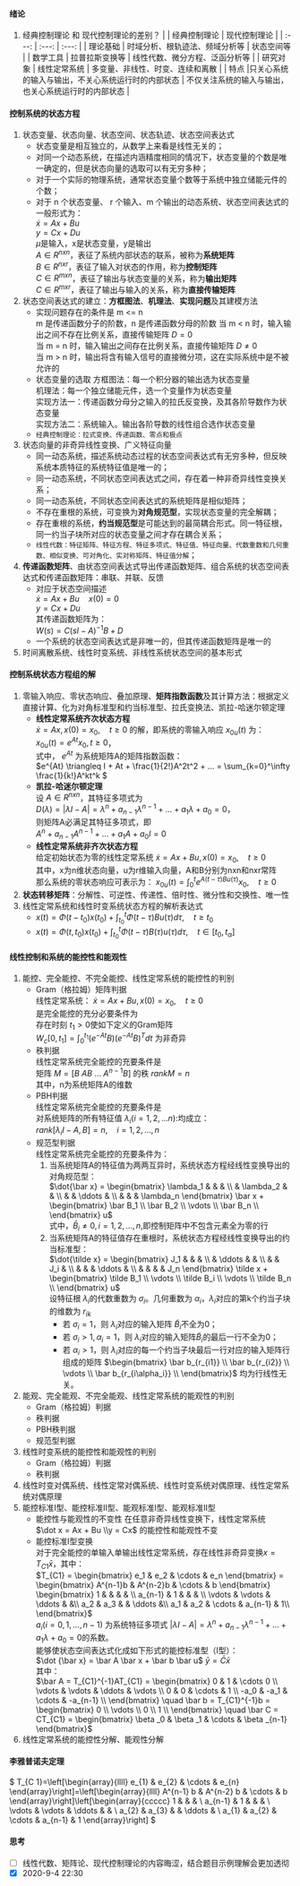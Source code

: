#### 绪论
1. 经典控制理论 和 现代控制理论的差别？
   | | 经典控制理论 | 现代控制理论 |
   | :---: | :---: | :---: |
   | 理论基础 | 时域分析、根轨迹法、频域分析等 | 状态空间等 |
   | 数学工具 | 拉普拉斯变换等 | 线性代数、微分方程、泛函分析等 |
   | 研究对象 | 线性定常系统 | 多变量、非线性、时变、连续和离散 |
   | 特点 |只关心系统的输入与输出，不关心系统运行时的内部状态 | 不仅关注系统的输入与输出，也关心系统运行时的内部状态 |
#### 控制系统的状态方程
1. 状态变量、状态向量、状态空间、状态轨迹、状态空间表达式
   - 状态变量是相互独立的，从数学上来看是线性无关的；
   - 对同一个动态系统，在描述内涵精度相同的情况下，状态变量的个数是唯一确定的，但是状态向量的选取可以有无穷多种；
   - 对于一个实际的物理系统，通常状态变量个数等于系统中独立储能元件的个数；
   - 对于 n 个状态变量、 r 个输入、m 个输出的动态系统、状态空间表达式的一般形式为：  
   $\dot x = Ax + Bu$  
   $y = Cx + Du$  
   $\mu$是输入，x是状态变量，y是输出  
   $A \in R^{nxn}$，表征了系统内部状态的联系，被称为**系统矩阵**  
   $B \in R^{nxr}$，表征了输入对状态的作用，称为**控制矩阵**  
   $C \in R^{mxn}$，表征了输出与状态变量的关系，称为**输出矩阵**  
   $C \in R^{mxr}$，表征了输出与输入的关系，称为**直接传输矩阵**  
2. 状态空间表达式的建立：**方框图法**、**机理法**、**实现问题**及其建模方法
   - 实现问题存在的条件是 m <= n  
   m 是传递函数分子的阶数，n 是传递函数分母的阶数
   当 m < n 时，输入输出之间不存在比例关系，直接传输矩阵 $D = 0$  
   当 m = n 时，输入输出之间存在比例关系，直接传输矩阵 $D \neq 0$  
   当 m > n 时，输出将含有输入信号的直接微分项，这在实际系统中是不被允许的  
   - 状态变量的选取
   方框图法：每一个积分器的输出选为状态变量  
   机理法：每一个独立储能元件，选一个变量作为状态变量  
   实现方法一：传递函数分母分之输入的拉氏反变换，及其各阶导数作为状态变量  
   实现方法二：系统输入。输出各阶导数的线性组合选作状态变量  
   - `经典控制理论：拉式变换、传递函数、零点和极点`
3. 状态向量的非奇异线性变换、广义特征向量
   - 同一动态系统，描述系统动态过程的状态空间表达式有无穷多种，但反映系统本质特征的系统特征值是唯一的；
   - 同一动态系统，不同状态空间表达式之间，存在着一种非奇异线性变换关系；
   - 同一动态系统，不同状态空间表达式的系统矩阵是相似矩阵；
   - 不存在重根的系统，可变换为**对角规范型**，实现状态变量的完全解耦； 
   - 存在重根的系统，**约当规范型**是可能达到的最简耦合形式。同一特征根，同一约当子块所对应的状态变量之间才存在耦合关系；
   - `线性代数：特征矩阵、特征方程、特征多项式、特征值、特征向量、代数重数和几何重数、相似变换、可对角化、实对称矩阵、特征值分解`；
4. **传递函数矩阵**、由状态空间表达式导出传递函数矩阵、组合系统的状态空间表达式和传递函数矩阵：串联、并联、反馈
   - 对应于状态空间描述  
     $\dot x = Ax + Bu \quad x(0) = 0$  
     $y = Cx + Du$  
     其传递函数矩阵为：  
     $W(s) = C(sI - A)^{-1}B + D$  
   - 一个系统的状态空间表达式是非唯一的，但其传递函数矩阵是唯一的
5. 时间离散系统、线性时变系统、非线性系统状态空间的基本形式
#### 控制系统状态方程组的解
1. 零输入响应、零状态响应、叠加原理、**矩阵指数函数**及其计算方法：根据定义直接计算、化为对角标准型和约当标准型、拉氏变换法、凯拉-哈迷尔顿定理
   - **线性定常系统齐次状态方程**  
   $\dot x = Ax,x(0)=x_0, \quad t \geq 0$ 
   的解，即系统的零输入响应 $x_{0u}(t)$ 为：  
   $x_{0u}(t) = e^{At}x_0,t \geq 0$，  
   式中， $e^{At}$ 为系统矩阵A的矩阵指数函数：  
   $e^{At} \triangleq I + At + \frac{1}{2!}A^2t^2 + ... = \sum_{k=0}^\infty \frac{1}{k!}A^kt^k $
   - **凯拉-哈迷尔顿定理**  
   设 $A \in R^{nxn}$，其特征多项式为  
   $D(\lambda) = |\lambda I - A| = \lambda^n + a_{n-1}\lambda^{n-1} + ... + a_1\lambda + a_0 = 0$，  
   则矩阵A必满足其特征多项式，即  
   $A^n + a_{n-1}A^{n-1} + ... + a_1A + a_0I = 0$
   - **线性定常系统非齐次状态方程**  
   给定初始状态为零的线性定常系统
   $\dot x = Ax + Bu,x(0)=x_0, \quad t \geq 0$  
   其中，x为n维状态向量，u为r维输入向量，A和B分别为nxn和nxr常阵  
   那么系统的零状态响应可表示为：
   $x_{0u}(t) = \int_{0}^t e^{A(t-\tau)Bu(\tau)}x_0, \quad t \geq 0$  
2. **状态转移矩阵**：分解性、可逆性、传递性、倍时性、微分性和交换性、唯一性
3. 线性定常系统和线性时变系统状态方程的解析表达式
   - $x(t) = \Phi(t-t_0)x(t_0) + \int_{t_0}^t \Phi(t- \tau)Bu(\tau)d\tau, \quad t \geq t_0$ 
   - $x(t) = \Phi(t,t_0)x(t_0) + \int_{t_0}^t \Phi(t- \tau)B(\tau)u(\tau)d\tau, \quad t \in [t_0,t_\alpha]$
#### 线性控制和系统的能控性和能观性
1. 能控、完全能控、不完全能控、线性定常系统的能控性的判别
   - Gram（格拉姆）矩阵判据  
   线性定常系统： $\dot x = Ax + Bu,x(0) = x_0, \quad t \geq 0$  
   是完全能控的充分必要条件为  
   存在时刻 $t_1 > 0$使如下定义的Gram矩阵  
   $W_c[0,t_1]=\int_0^{t_1}(e^{-At}B)(e^{-At}B)^Tdt$ 为非奇异
   - 秩判据  
   线性定常系统完全能控的充要条件是  
   矩阵 $M=[B\ AB\ ...\ A^{n-1}B]$ 的秩 $rankM = n$  
   其中，n为系统矩阵A的维数
   - PBH判据  
   线性定常系统完全能控的充要条件是  
   对系统矩阵的所有特征值 $\lambda_i(i=1,2,...n)$:均成立：  
   $rank[\lambda_iI-A,B]=n, \quad i=1,2,...,n$
   - 规范型判据  
   线性定常系统完全能控的充要条件为：  
     1. 当系统矩阵A的特征值为两两互异时，系统状态方程经线性变换导出的对角规范型：    
      $\dot{\bar x} =
      \begin{bmatrix}
      \lambda_1 &  & &  \\
      & \lambda_2 &  & \\
      &   & \ddots & \\
      &   &  & \lambda_n
      \end{bmatrix} \bar x + 
      \begin{bmatrix}
      \bar B_1 \\ 
      \bar B_2 \\
      \vdots \\ 
      \bar B_n \\
      \end{bmatrix} u$  
      式中，$\bar B_i \neq 0,i=1,2,...,n$,即控制矩阵中不包含元素全为零的行
     1. 当系统矩阵A的特征值存在重根时，系统状态方程经线性变换导出的约当标准型：    
      $\dot{\tilde x} =
      \begin{bmatrix}
      J_1 &   & &  \\
      & \ddots &  & \\
      &   & J_i & \\
      &   &  & \ddots & \\
      &   &  & & J_n
      \end{bmatrix} \tilde x + 
      \begin{bmatrix}
      \tilde B_1 \\ 
      \vdots \\ 
      \tilde B_i \\
      \vdots \\ 
      \tilde B_n \\
      \end{bmatrix} u$    
      设特征根 $\lambda_i$的代数重数为 $\sigma_i$。几何重数为 $\alpha_i$，$\lambda_i$对应的第k个约当子块的维数为 $r_{ik}$  
         - 若 $\sigma_i = 1$，则 $\lambda_i$对应的输入矩阵 $\tilde B_i$不全为0；
         - 若 $\sigma_i > 1,\alpha_i = 1$，则 $\lambda_i$对应的输入矩阵$\tilde B_i$的最后一行不全为0；
         - 若 $\alpha_i > 1$，则 $\lambda_i$对应的每一个约当子块最后一行对应的输入矩阵行组成的矩阵 $\begin{bmatrix}
         \bar b_{r_{i1}} \\ 
         \bar b_{r_{i2}} \\ 
         \vdots \\ 
         \bar b_{r_{i\alpha_i}} \\
         \end{bmatrix}$ 均为行线性无关。
1. 能观、完全能观、不完全能观、线性定常系统的能观性的判别
   - Gram（格拉姆）判据
   - 秩判据
   - PBH秩判据
   - 规范型判据
2. 线性时变系统的能控性和能观性的判别
   - Gram（格拉姆）判据
   - 秩判据
3. 线性时变对偶系统、线性定常对偶系统、线性时变系统对偶原理、线性定常系统对偶原理
4. 能控标准I型、能控标准II型、能观标准I型、能观标准II型
   - 能控性与能观性的不变性 
   在任意非奇异线性变换下，线性定常系统  
   $\dot x = Ax + Bu \\y = Cx$
   的能控性和能观性不变
   - 能控标准I型变换   
   对于完全能控的单输入单输出线性定常系统，存在线性非奇异变换$x = T_{C1}\bar x$，其中：    
   $T_{C1} = 
   \begin{bmatrix} 
   e_1 & e_2 & \cdots & e_n
   \end{bmatrix} =
   \begin{bmatrix}
   A^{n-1}b & A^{n-2}b & \cdots & b
   \end{bmatrix}
   \begin{bmatrix}
   1 & & & & \\
   a_{n-1} & 1 & & & \\
   \vdots & \vdots & \ddots & &\\
   a_2 & a_3 & & \ddots  &\\
   a_1 & a_2 & \cdots & a_{n-1} & 1\\
   \end{bmatrix}$  
   $a_i(i=0,1,...,n-1)$ 为系统特征多项式 $|\lambda I-A|= \lambda^n + a_{n-1}\lambda^{n-1} + ... + a_1\lambda +a_0 = 0$的系数。  
   能够使状态空间表达式化成如下形式的能控标准型（I型）：  
   $\dot {\bar x} = \bar A \bar x + \bar b \bar u$
   $\bar y = \bar C \bar x$  
   其中：  
   $\bar A = T_{C1}^{-1}AT_{C1} = 
      \begin{bmatrix}
      0 & 1 & \cdots 0 \\
      \vdots & \vdots & \ddots & \vdots \\
      0 & 0 & \cdots & 1 \\
      -a_0 & -a_1 & \cdots & -a_{n-1} \\ 
      \end{bmatrix}
   \quad \bar b = T_{C1}^{-1}b =
      \begin{bmatrix}
      0 \\ \vdots \\ 0 \\ 1 \\
      \end{bmatrix}
      \quad \bar C = CT_{C1} = 
      \begin{bmatrix}
      \beta _0 & \beta _1 & \cdots & \beta _{n-1} 
      \end{bmatrix}$
5. 线性定常系统的能控性分解、能观性分解
#### 李雅普诺夫定理
$
T_{C 1}=\left[\begin{array}{llll}
e_{1} & e_{2} & \cdots & e_{n}
\end{array}\right]=\left[\begin{array}{llll}
A^{n-1} b & A^{n-2} b & \cdots & b
\end{array}\right]\left[\begin{array}{ccccc}
1 & & & \\
a_{n-1} & 1 & & & \\
\vdots & \vdots & \ddots & & \\
a_{2} & a_{3} & & \ddots & \\
a_{1} & a_{2} & \cdots & a_{n-1} & 1
\end{array}\right]
$
#### 思考
- [ ] 线性代数、矩阵论、现代控制理论的内容晦涩，结合题目示例理解会更加透彻
- [x] 2020-9-4 22:30
